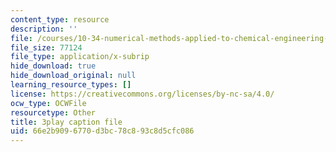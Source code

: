 ```yaml
---
content_type: resource
description: ''
file: /courses/10-34-numerical-methods-applied-to-chemical-engineering-fall-2015/66e2b9096770d3bc78c893c8d5cfc086_M19mzHT8JM4.srt
file_size: 77124
file_type: application/x-subrip
hide_download: true
hide_download_original: null
learning_resource_types: []
license: https://creativecommons.org/licenses/by-nc-sa/4.0/
ocw_type: OCWFile
resourcetype: Other
title: 3play caption file
uid: 66e2b909-6770-d3bc-78c8-93c8d5cfc086
---
```

